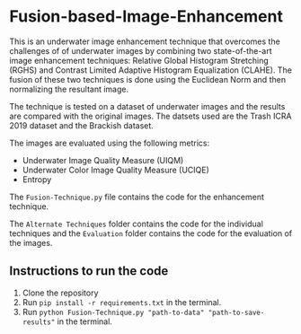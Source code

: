 # Fusion-based-Image-Enhancement

This is an underwater image enhancement technique that overcomes the challenges of of underwater images by combining two state-of-the-art image enhancement techniques: Relative Global Histogram Stretching (RGHS) and Contrast Limited Adaptive Histogram Equalization (CLAHE). The fusion of these two techniques is done using the Euclidean Norm and then normalizing the resultant image.

The technique is tested on a dataset of underwater images and the results are compared with the original images. The datsets used are the Trash ICRA 2019 dataset and the Brackish dataset.

The images are evaluated using the following metrics:

- Underwater Image Quality Measure (UIQM)
- Underwater Color Image Quality Measure (UCIQE)
- Entropy

The `Fusion-Technique.py` file contains the code for the enhancement technique.

The `Alternate Techniques` folder contains the code for the individual techniques and the `Evaluation` folder contains the code for the evaluation of the images.

## Instructions to run the code

1. Clone the repository
2. Run `pip install -r requirements.txt` in the terminal.
3. Run `python Fusion-Technique.py "path-to-data" "path-to-save-results"` in the terminal.
